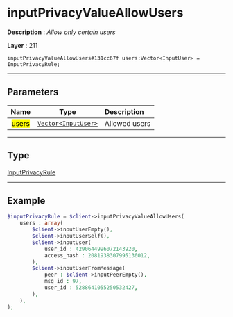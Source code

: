 # inputPrivacyValueAllowUsers

**Description** : *Allow only certain users*

**Layer** : 211

```tl
inputPrivacyValueAllowUsers#131cc67f users:Vector<InputUser> = InputPrivacyRule;
```

---

## Parameters

| Name | Type | Description |
| :---: | :---: | :--- |
| <mark>users</mark> | [`Vector<InputUser>`](type/InputUser) | Allowed users |

---

## Type

[InputPrivacyRule](type/InputPrivacyRule)

---

## Example

```php
$inputPrivacyRule = $client->inputPrivacyValueAllowUsers(
	users : array(
		$client->inputUserEmpty(),
		$client->inputUserSelf(),
		$client->inputUser(
			user_id : 4290644996072143920,
			access_hash : 2081938307995136012,
		),
		$client->inputUserFromMessage(
			peer : $client->inputPeerEmpty(),
			msg_id : 97,
			user_id : 5288641055250532427,
		),
	),
);
```